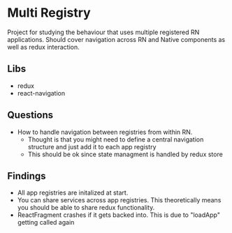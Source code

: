 # Multi Registry

Project for studying the behaviour that uses multiple registered RN applications. Should cover navigation across RN and Native components as well as redux interaction.

## Libs
- redux
- react-navigation

## Questions
- How to handle navigation between registries from within RN.
    - Thought is that you might need to define a central navigation structure and just add it to each app registry
    - This should be ok since state managment is handled by redux store


## Findings
- All app registries are initalized at start.
- You can share services across app registries. This theoretically means you should be able to share redux functionality.
- ReactFragment crashes if it gets backed into. This is due to "loadApp" getting called again